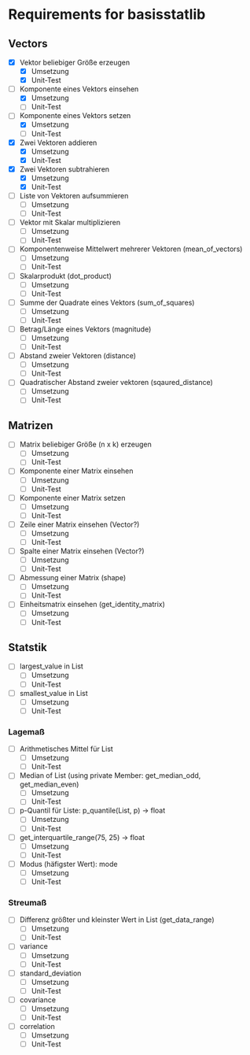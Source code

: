 # Requirements for basisstatlib

## Vectors

- [X] Vektor beliebiger Größe erzeugen
  - [X] Umsetzung
  - [X] Unit-Test
- [ ] Komponente eines Vektors einsehen
  - [X] Umsetzung
  - [ ] Unit-Test
- [ ] Komponente eines Vektors setzen
  - [X] Umsetzung
  - [ ] Unit-Test
- [X] Zwei Vektoren addieren
  - [X] Umsetzung
  - [X] Unit-Test
- [X] Zwei Vektoren subtrahieren
  - [X] Umsetzung
  - [X] Unit-Test
- [ ] Liste von Vektoren aufsummieren
  - [ ] Umsetzung
  - [ ] Unit-Test
- [ ] Vektor mit Skalar multiplizieren
  - [ ] Umsetzung
  - [ ] Unit-Test
- [ ] Komponentenweise Mittelwert mehrerer Vektoren (mean_of_vectors)
  - [ ] Umsetzung
  - [ ] Unit-Test
- [ ] Skalarprodukt (dot_product)
  - [ ] Umsetzung
  - [ ] Unit-Test
- [ ] Summe der Quadrate eines Vektors (sum_of_squares)
  - [ ] Umsetzung
  - [ ] Unit-Test
- [ ] Betrag/Länge eines Vektors (magnitude)
  - [ ] Umsetzung
  - [ ] Unit-Test
- [ ] Abstand zweier Vektoren (distance)
  - [ ] Umsetzung
  - [ ] Unit-Test
- [ ] Quadratischer Abstand zweier vektoren (sqaured_distance)
  - [ ] Umsetzung
  - [ ] Unit-Test

## Matrizen

- [ ] Matrix beliebiger Größe (n x k) erzeugen
  - [ ] Umsetzung
  - [ ] Unit-Test
- [ ] Komponente einer Matrix einsehen
  - [ ] Umsetzung
  - [ ] Unit-Test
- [ ] Komponente einer Matrix setzen
  - [ ] Umsetzung
  - [ ] Unit-Test
- [ ] Zeile einer Matrix einsehen (Vector?)
  - [ ] Umsetzung
  - [ ] Unit-Test
- [ ] Spalte einer Matrix einsehen (Vector?)
  - [ ] Umsetzung
  - [ ] Unit-Test
- [ ] Abmessung einer Matrix (shape)
  - [ ] Umsetzung
  - [ ] Unit-Test
- [ ] Einheitsmatrix einsehen (get_identity_matrix)
  - [ ] Umsetzung
  - [ ] Unit-Test

## Statstik

- [ ] largest_value in List
  - [ ] Umsetzung
  - [ ] Unit-Test
- [ ] smallest_value in List
  - [ ] Umsetzung
  - [ ] Unit-Test

### Lagemaß

- [ ] Arithmetisches Mittel für List
  - [ ] Umsetzung
  - [ ] Unit-Test
- [ ] Median of List (using private Member: get_median_odd, get_median_even)
  - [ ] Umsetzung
  - [ ] Unit-Test
- [ ] p-Quantil für Liste: p_quantile(List, p) -> float
  - [ ] Umsetzung
  - [ ] Unit-Test
- [ ] get_interquartile_range(75, 25) -> float
  - [ ] Umsetzung
  - [ ] Unit-Test
- [ ] Modus (häfigster Wert): mode
  - [ ] Umsetzung
  - [ ] Unit-Test

### Streumaß

- [ ] Differenz größter und kleinster Wert in List (get_data_range)
  - [ ] Umsetzung
  - [ ] Unit-Test
- [ ] variance
  - [ ] Umsetzung
  - [ ] Unit-Test
- [ ] standard_deviation
  - [ ] Umsetzung
  - [ ] Unit-Test
- [ ] covariance
  - [ ] Umsetzung
  - [ ] Unit-Test
- [ ] correlation
  - [ ] Umsetzung
  - [ ] Unit-Test
